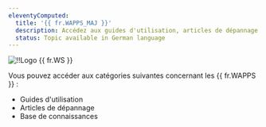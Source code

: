 ```yaml
---
eleventyComputed:
  title: '{{ fr.WAPPS_MAJ }}'
  description: Accédez aux guides d'utilisation, articles de dépannage et base de connaissances des {{ fr.WAPPS }}.
  status: Topic available in German language
---
```

![!!Logo {{ fr.WS }}](https://webdevolutions.blob.core.windows.net/images/projects/workspace/logos/workspace-color-shadow.svg)

Vous pouvez accéder aux catégories suivantes concernant les {{ fr.WAPPS }} :

* Guides d'utilisation
* Articles de dépannage
* Base de connaissances
